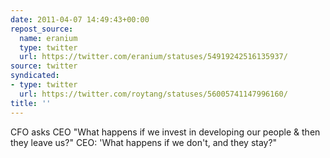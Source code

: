 ```yaml
---
date: 2011-04-07 14:49:43+00:00
repost_source:
  name: eranium
  type: twitter
  url: https://twitter.com/eranium/statuses/54919242516135937/
source: twitter
syndicated:
- type: twitter
  url: https://twitter.com/roytang/statuses/56005741147996160/
title: ''
---
```


CFO asks CEO "What happens if we invest in developing our people & then they leave us?" CEO:  'What happens if we don't, and they stay?"